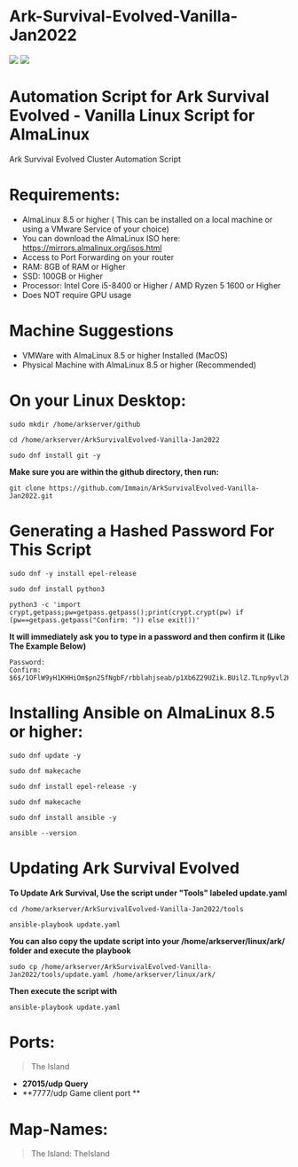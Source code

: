 # Ark-Survival-Evolved-Vanilla-Jan2022
<img src=https://almalinux.org/static/images/logo.svg>
<img src=https://www.nintendo.com//content/dam/noa/en_US/games/switch/a/ark-survival-evolved-switch/ark-survival-evolved-switch-hero.jpg>

# Automation Script for Ark Survival Evolved - Vanilla Linux Script for AlmaLinux

Ark Survival Evolved Cluster Automation Script

# Requirements: 
- AlmaLinux 8.5 or higher ( This can be installed on a local machine or using a VMware Service of your choice)
- You can download the AlmaLinux ISO here: https://mirrors.almalinux.org/isos.html
- Access to Port Forwarding on your router
- RAM: 8GB of RAM or Higher
- SSD: 100GB or Higher
- Processor: Intel Core i5-8400 or Higher / AMD Ryzen 5 1600 or Higher
- Does NOT require GPU usage

# Machine Suggestions
- VMWare with AlmaLinux 8.5 or higher Installed (MacOS)
- Physical Machine with AlmaLinux 8.5 or higher (Recommended) 

# On your Linux Desktop:
```
sudo mkdir /home/arkserver/github
```
```
cd /home/arkserver/ArkSurvivalEvolved-Vanilla-Jan2022
```
```
sudo dnf install git -y
```
**Make sure you are within the github directory, then run:**
```
git clone https://github.com/Immain/ArkSurvivalEvolved-Vanilla-Jan2022.git
```
# Generating a Hashed Password For This Script
```
sudo dnf -y install epel-release
```
```
sudo dnf install python3
```
```
python3 -c 'import crypt,getpass;pw=getpass.getpass();print(crypt.crypt(pw) if (pw==getpass.getpass("Confirm: ")) else exit())'
```
**It will immediately ask you to type in a password and then confirm it (Like The Example Below)**
```
Password: 
Confirm: 
$6$/1OFlW9yH1KHHiOm$pn2SfNgbF/rbblahjseab/p1Xb6Z29UZik.BUilZ.TLnp9yvl2HViB3fs8XdVteboeioss7o2A4g1IYxw.TFJ/
```

# Installing Ansible on AlmaLinux 8.5 or higher:
```
sudo dnf update -y
```
```
sudo dnf makecache
```
```
sudo dnf install epel-release -y
```
```
sudo dnf makecache
```
```
sudo dnf install ansible -y
```
```
ansible --version
```
# Updating Ark Survival Evolved
**To Update Ark Survival, Use the script under "Tools" labeled update.yaml**
```
cd /home/arkserver/ArkSurvivalEvolved-Vanilla-Jan2022/tools
```
```
ansible-playbook update.yaml
```
**You can also copy the update script into your /home/arkserver/linux/ark/ folder and execute the playbook**
```
sudo cp /home/arkserver/ArkSurvivalEvolved-Vanilla-Jan2022/tools/update.yaml /home/arkserver/linux/ark/
```
**Then execute the script with**
```
ansible-playbook update.yaml
```
# Ports:
> The Island
 - **27015/udp Query**
 - **7777/udp Game client port **

# Map-Names:
> The Island: TheIsland
